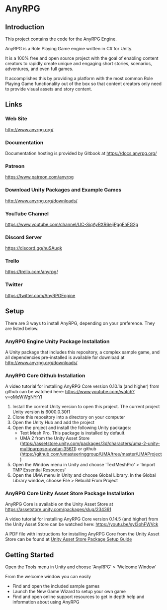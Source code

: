 # AnyRPG

## Introduction

This project contains the code for the AnyRPG Engine.

AnyRPG is a Role Playing Game engine written in C# for Unity.

It is a 100% free and open source project with the goal of enabling content creators to rapidly create unique and engaging short stories, scenarios, adventures, and even full games.

It accomplishes this by providing a platform with the most common Role Playing Game functionality out of the box so that content creators only need to provide visual assets and story content.

## Links

### Web Site

http://www.anyrpg.org/

### Documentation

Documentation hosting is provided by Gitbook at https://docs.anyrpg.org/

### Patreon

https://www.patreon.com/anyrpg

### Download Unity Packages and Example Games

http://www.anyrpg.org/downloads/

### YouTube Channel

https://www.youtube.com/channel/UC-SiqAyRXR6eijPggFhFG2g

### Discord Server

https://discord.gg/huSAuqk

### Trello

https://trello.com/anyrpg/

### Twitter

https://twitter.com/AnyRPGEngine

## Setup

There are 3 ways to install AnyRPG, depending on your preference.  They are listed below.

### AnyRPG Engine Unity Package Installation

A Unity package that includes this repository, a complex sample game, and all dependencies pre-installed is available for download at http://www.anyrpg.org/downloads/

### AnyRPG Core Github Installation
A video tutorial for installing AnyRPG Core version 0.10.1a (and higher) from github can be watched here: https://www.youtube.com/watch?v=oMeWWgNYrYI

1. Install the correct Unity version to open this project.  The current project Unity version is 6000.0.30f1
1. Clone this repository into a directory on your computer
1. Open the Unity Hub and add the project
1. Open the project and install the following Unity packages:
	* Text Mesh Pro.  This package is installed by default.
	* UMA 2 from the Unity Asset Store (https://assetstore.unity.com/packages/3d/characters/uma-2-unity-multipurpose-avatar-35611) or github (https://github.com/umasteeringgroup/UMA/tree/master/UMAProject)
1. Open the Window menu in Unity and choose 'TextMeshPro' > 'Import TMP Essential Resources'
1. Open the UMA menu in Unity and choose Global Library.  In the Global Library window, choose File > Rebuild From Project

### AnyRPG Core Unity Asset Store Package Installation
AnyRPG Core is available on the Unity Asset Store at https://assetstore.unity.com/packages/slug/234361

A video tutorial for installing AnyRPG Core version 0.14.5 (and higher) from the Unity Asset Store can be watched here: https://youtu.be/syI3ohFWVck

A PDF file with instructions for installing AnyRPG Core from the Unity Asset Store can be found at [Unity Asset Store Package Setup Guide](Assets/AnyRPG/Unity%20Asset%20Store%20Package%20Setup%20Guide.pdf)

## Getting Started

Open the Tools menu in Unity and choose 'AnyRPG' > 'Welcome Window'

From the welcome window you can easily
* Find and open the included sample games
* Launch the New Game Wizard to setup your own game
* Find and open online support resources to get in depth help and information about using AnyRPG
